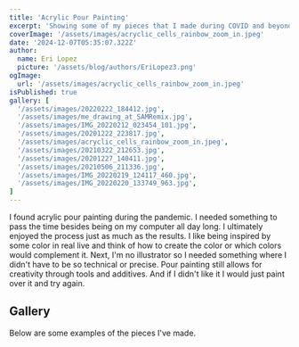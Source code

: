 ```yaml
---
title: 'Acrylic Pour Painting'
excerpt: 'Showing some of my pieces that I made during COVID and beyond'
coverImage: '/assets/images/acryclic_cells_rainbow_zoom_in.jpeg'
date: '2024-12-07T05:35:07.322Z'
author:
  name: Eri Lopez
  picture: '/assets/blog/authors/EriLopez3.png'
ogImage:
  url: '/assets/images/acryclic_cells_rainbow_zoom_in.jpeg'
isPublished: true
gallery: [
  '/assets/images/20220222_184412.jpg',
  '/assets/images/me_drawing_at_SAMRemix.jpg',
  '/assets/images/IMG_20220212_023454_101.jpg',
  '/assets/images/20201222_223817.jpg',
  '/assets/images/acryclic_cells_rainbow_zoom_in.jpeg',
  '/assets/images/20210322_212653.jpg',
  '/assets/images/20201227_140411.jpg',
  '/assets/images/20210506_211336.jpg',
  '/assets/images/IMG_20220219_124117_460.jpg',
  '/assets/images/IMG_20220220_133749_963.jpg',
]
---
```


I found acrylic pour painting during the pandemic. I needed something to pass the time besides being on my computer all day long. I ultimately enjoyed the process just as much as the results. I like being inspired by some color in real live and think of how to create the color or which colors would complement it. Next, I'm no illustrator so I needed something where I didn't have to be so technical or precise. Pour painting still allows for creativity through tools and additives. And if I didn't like it I would just paint over it and try again.

## Gallery

Below are some examples of the pieces I've made.
